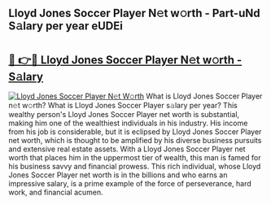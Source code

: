 ## Lloyd Jones Soccer Player N𝚎t w𝚘rth - Part-uNd S𝚊lary per year eUDEi

# <h2><a href="http://gc0bhnd.nevu.top/?p=Lloyd+Jones+Soccer+Player">🔗 👉🔴 Lloyd Jones Soccer Player N𝚎t w𝚘rth - S𝚊lary</a></h2>

[![Lloyd Jones Soccer Player N𝚎t W𝚘rth](https://i.imgur.com/Oavwk0R.jpeg)](http://gc0bhnd.nevu.top/?p=Lloyd+Jones+Soccer+Player)
What is Lloyd Jones Soccer Player n𝚎t w𝚘rth? What is Lloyd Jones Soccer Player s𝚊lary per year?
This wealthy person's Lloyd Jones Soccer Player net worth is substantial, making him one of the wealthiest individuals in his industry. His income from his job is considerable, but it is eclipsed by Lloyd Jones Soccer Player net worth, which is thought to be amplified by his diverse business pursuits and extensive real estate assets. With a Lloyd Jones Soccer Player net worth that places him in the uppermost tier of wealth, this man is famed for his business savvy and financial prowess. This rich individual, whose Lloyd Jones Soccer Player net worth is in the billions and who earns an impressive salary, is a prime example of the force of perseverance, hard work, and financial acumen.
